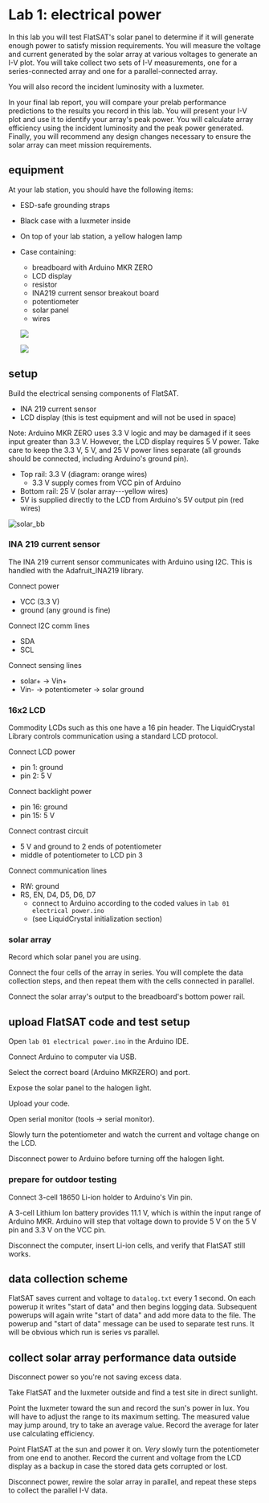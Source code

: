 # Lab 1: electrical power

In this lab you will test FlatSAT's solar panel to determine if it will generate enough power to satisfy mission requirements. You will measure the voltage and current generated by the solar array at various voltages to generate an I-V plot. You will take collect two sets of I-V measurements, one for a series-connected array and one for a parallel-connected array. 

You will also record the incident luminosity with a luxmeter. 

In your final lab report, you will compare your prelab performance predictions to the results you record in this lab. You will present your I-V plot and use it to identify your array's peak power. You will calculate array efficiency using the incident luminosity and the peak power generated. Finally, you will recommend any design changes necessary to ensure the
solar array can meet mission requirements.

## equipment 

At your lab station, you should have the following items:

* ESD-safe grounding straps

* Black case with a luxmeter inside

* On top of your lab station, a yellow halogen lamp

* Case containing:

  * breadboard with Arduino MKR ZERO
  * LCD display
  * resistor
  * INA219 current sensor breakout board
  * potentiometer
  * solar panel
  * wires

  

  ![](sources/image1.jpeg)

  ![](sources/image2.jpeg)

## setup

Build the electrical sensing components of FlatSAT. 

- INA 219 current sensor
- LCD display (this is test equipment and will not be used in space)

Note: Arduino MKR ZERO uses 3.3 V logic and may be damaged if it sees input greater than 3.3 V. However, the LCD display requires 5 V power. Take care to keep the 3.3 V, 5 V, and 25 V power lines separate (all grounds should be connected, including Arduino's ground pin). 

- Top rail: 3.3 V (diagram: orange wires)
  - 3.3 V supply comes from VCC pin of Arduino
- Bottom rail: 25 V (solar array---yellow wires)
- 5V is supplied directly to the LCD from Arduino's 5V output pin (red wires)



![solar_bb](sources/solar_bb.svg)

### INA 219 current sensor

The INA 219 current sensor communicates with Arduino using I2C. This is handled with the Adafruit_INA219 library. 

Connect power

- VCC (3.3 V)
- ground (any ground is fine)

Connect I2C comm lines

- SDA
- SCL

Connect sensing lines

- solar+ -> Vin+ 
- Vin-  -> potentiometer -> solar ground

### 16x2 LCD

Commodity LCDs such as this one have a 16 pin header. The LiquidCrystal Library controls communication using a standard LCD protocol. 

Connect LCD power

- pin 1: ground
- pin 2: 5 V

Connect backlight power

- pin 16: ground
- pin 15: 5 V

Connect contrast circuit

- 5 V and ground to 2 ends of potentiometer
- middle of potentiometer to LCD pin 3

Connect communication lines

- RW: ground
- RS, EN, D4, D5, D6, D7
  - connect to Arduino according to the coded values in `lab 01 electrical power.ino` 
  - (see LiquidCrystal initialization section)

### solar array

Record which solar panel you are using. 

Connect the four cells of the array in series. You will complete the data collection steps, and then repeat them with the cells connected in parallel. 

Connect the solar array's output to the breadboard's bottom power rail. 

## upload FlatSAT code and test setup

Open `lab 01 electrical power.ino` in the Arduino IDE. 

Connect Arduino to computer via USB. 

Select the correct board (Arduino MKRZERO) and port. 

Expose the solar panel to the halogen light. 

Upload your code. 

Open serial monitor (tools -> serial monitor).

Slowly turn the potentiometer and watch the current and voltage change on the LCD. 

Disconnect power to Arduino before turning off the halogen light. 

### prepare for outdoor testing

Connect 3-cell 18650 Li-ion holder to Arduino's Vin pin. 

A 3-cell Lithium Ion battery provides 11.1 V, which is within the input range of Arduino MKR. Arduino will step that voltage down to provide 5 V on the 5 V pin and 3.3 V on the VCC pin. 

Disconnect the computer, insert Li-ion cells, and verify that FlatSAT still works. 

## data collection scheme

FlatSAT saves current and voltage to `datalog.txt` every 1 second. On each powerup it writes "start of data" and then begins logging data. Subsequent powerups will again write "start of data" and add more data to the file. The powerup and "start of data" message can be used to separate test runs. It will be obvious which run is series vs parallel. 

## collect solar array performance data outside

Disconnect power so you're not saving excess data. 

Take FlatSAT and the luxmeter outside and find a test site in direct sunlight. 

Point the luxmeter toward the sun and record the sun's power in lux. You will have to adjust the range to its maximum setting. The measured value may jump around, try to take an average value. Record the average for later use calculating efficiency. 

Point FlatSAT at the sun and power it on. *Very* slowly turn the potentiometer from one end to another. Record the current and voltage from the LCD display as a backup in case the stored data gets corrupted or lost. 

Disconnect power, rewire the solar array in parallel, and repeat these steps to collect the parallel I-V data. 

